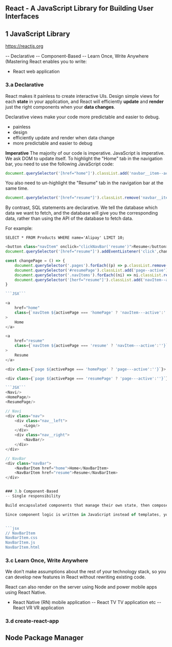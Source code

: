 ## React - A JavaScript Library for Building User Interfaces
## 1 JavaScript Library 
https://reactjs.org

-- Declarative
-- Component-Based
-- Learn Once, Write Anywhere (Mastering React enables you to write:
- React web application


### 3.a Declarative
React makes it painless to create interactive UIs. Design simple views for each **state** in your application, and React will efficiently **update** and **render** just the right components when your **data changes**.

Declarative views make your code more predictable and easier to debug.

- painless
- design
- efficiently update and render when data change
- more predictable and easier to debug

**Imperative**
The majority of our code is imperative.
JavaScript is imperative. We ask DOM to update itself.
To highlight the "Home" tab in the navigation bar, you need to use the following JavaScript code:
```JavaScript
document.querySelector('[href="home"]').classList.add('navbar__item--active')
```
You also need to un-highlight the "Resume" tab in the navigation bar at the same time.
```JavaScript
document.querySelector('[href="resume"]').classList.remove('navbar__item--active')
```
By contrast, SQL statements are declarative. We tell the database which data we want to fetch, and the database will give you the corresponding data, rather than using the API of the database to fetch data.

For example:
```
SELECT * FROM Products WHERE name='Alipay' LIMIT 10;
```

```JavaScript
<button class="navItem" onclick="clickNavBar('resume')">Resume</button>
document.querySelector('[href="resume"]').addEventListener('click',changePage)

const changePage = () => {
    document.querySelector('.pages').forEach((p) => p.classList.remove('page--active'));
    document.querySelector('#resumePage').classList.add('page--active');
    document.querySelector('.navItems').forEach((ni) => ni.classList.remove('navItem--active'));
    document.querySelector('[herf="resume"]').classList.add('navItem--active');
}

```JSX```

<a 
    href="home"
    class={`navItem ${activePage === 'homePage' ? 'navItem---active':''}`}
>
    Home
</a>

<a
    href="resume"
    class={`navItem ${activePage === 'resume' ? 'navItem---active':''}`}
>
    Resume
</a>

<div class={`page ${activePage === 'homePage' ? 'page---active':''}`}> </div>

<div class={`page ${activePage === 'resumePage' ? 'page---active':''}`}> </div>

```JSX```
<Navi/>
<HomePage/>
<ResumePage/>

// Navi
<div class="nav"> 
    <div class="nav__left">
        <Logo/>
    </div>
    <div class="nav__right">
        <NavBar/>
    </div>
</div>

// NavBar
<div class="navBar">
    <NavBarItem href="home">Home</NavBarItem>
    <NavBarItem href="resume">Resume</NavBarItem>
</div>


### 3.b Component-Based
-- Single responsibility

Build encapsulated components that manage their own state, then compose them to make complex UIs.

Since component logic is written in JavaScript instead of templates, you can easily pass rich data through your app and keep state out of the DOM.


```jsx
// NavBarItem
NavBarItem.css
NavBarItem.js
NavBarItem.html
```

### 3.c Learn Once, Write Anywhere
We don’t make assumptions about the rest of your technology stack, so you can develop new features in React without rewriting existing code.

React can also render on the server using Node and power mobile apps using React Native.

- React Native (RN) mobile application
-- React TV TV application etc
-- React VR VR application

### 3.d create-react-app

## Node Package Manager